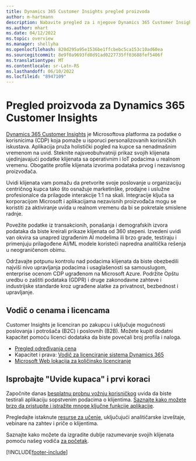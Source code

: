 ```yaml
---
title: Dynamics 365 Customer Insights pregled proizvoda
author: m-hartmann
description: Nabavite pregled za i njegove Dynamics 365 Customer Insights glavne funkcije.
ms.author: mhart
ms.date: 04/12/2022
ms.topic: overview
ms.manager: shellyha
ms.openlocfilehash: 820d295a95e1536be1ffcbebc5ca153c10ad60ea
ms.sourcegitcommit: 8e9f0a9693fd8d91ad0227735ff03688fef5406f
ms.translationtype: MT
ms.contentlocale: sr-Latn-RS
ms.lasthandoff: 06/10/2022
ms.locfileid: "8947109"
---
```

# <a name="product-overview-for-dynamics-365-customer-insights"></a>Pregled proizvoda za Dynamics 365 Customer Insights

[Dynamics 365 Customer Insights](https://dynamics.microsoft.com/ai/customer-insights/) je Microsoftova platforma za podatke o korisnicima (CDP) koja pomaže u isporuci personalizovanih korisničkih iskustava. Aplikacija pruža holistički pogled na kupce sa nenadmašnim vremenom na uvid. Steknite najsveobuhvatniji prikaz svojih klijenata ujedinjavajući podatke klijenata sa operativnim i IoT podacima u realnom vremenu. Obogatite profile klijenata izvorima podataka prvog i nezavisnog proizvođača. 

Uvidi klijenata vam pomažu da pretvorite svoje poslovanje u organizaciju centričnog kupca tako što osnažuje marketinške, prodajne i uslužne profesionalce da prilagode interakcije 1:1 na skali. Integracije ključa sa korporacijom Microsoft i aplikacijama nezavisnih proizvođača mogu se koristiti za aktiviranje uvida u realnom vremenu da bi se pokretale smislene radnje.

Povežite podatke iz transakcionih, ponašanja i demografskih izvora podataka da biste kreirali prikaze klijenata od 360 stepeni. Izvedeni uvidi van okvira sa unapred izgrađenim AI modelima ili brzo grade, testiraju i primenjuju prilagođene AI/ML modele koristeći napredna analitička rešenja u neograničenom obimu.

Održavajte potpunu kontrolu nad podacima klijenata da biste obezbedili najviši nivo upravljanja podacima i usaglašenosti sa samouslugom, enterprise ocenom CDP ugrađenom na Microsoft Azure. Podržite Opštu uredbu o zaštiti podataka (GDPR) i druge zakonodavne zahteve i industrijske standarde kroz ugrađene alatke za privatnost, bezbednost i upravljanje.

## <a name="pricing-and-licensing"></a>Vodič o cenama i licencama
Customer Insights je licenciran po zakupcu i uključuje mogućnosti poslovanja i potrošača (B2C) i poslovnih (B2B). Možete kupiti dodatni kapacitet pomoću licenci dodataka da biste povećali broj profila i naloga.

- [Pregled određivanja cena](https://dynamics.microsoft.com/ai/customer-insights/pricing/)
- Kapacitet i prava: [Vodič za licenciranje sistema Dynamics 365](https://go.microsoft.com/fwlink/?LinkId=866544)
- [Microsoft Web lokacija za količinsko licenciranje](https://www.microsoft.com/licensing/how-to-buy/how-to-buy)

## <a name="try-customer-insights-and-get-started"></a>Isprobajte "Uvide kupaca" i prvi koraci

Započnite danas [besplatnu probnu vožnju korisničkog](https://signup.microsoft.com/create-account/signup?SKU=036c2481-aa8a-47cd-ab43-324f0c157c2d&ali=1&RU=https:%2F%2Fhome.ci.ai.dynamics.com%2Fstart%2Ftrial&products=036c2481-aa8a-47cd-ab43-324f0c157c2d) uvida da biste testirali aplikaciju sopstvenim podacima o klijentima. [Saznajte kako možete brzo da pristupite i istražite mnoge ključne funkcije aplikacije](trial-signup.md). 

Pregledajte istaknute [resurse za učenje](https://dynamics.microsoft.com/ai/customer-insights/resources/), uključujući analitičarske izveštaje, vebinare na zahtev i priče o klijentima.

Saznajte kako možete da izgradite dublje razumevanje svojih klijenata pomoću našeg vodiča [za početak](get-started.md).

[!INCLUDE[footer-include](includes/footer-banner.md)]
